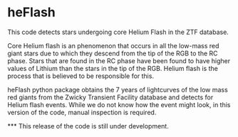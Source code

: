 # heFlash
This code detects stars undergoing core Helium Flash in the ZTF database.

Core Helium flash is an phenomenon that occurs in all the low-mass red giant stars due to which they descend from the tip of the RGB to the RC phase. Stars that are found in the RC phase have been found to have higher values of Lithium than the stars in the tip of the RGB. Helium flash is the process that is believed to be responsible for this.

heFlash python package obtains the 7 years of lightcurves of the low mass red giants from the Zwicky Transient Facility database and detects for Helium flash events. While we do not know how the event might look, in this version of the code, manual inspection is required.

*** This release of the code is still under development.
